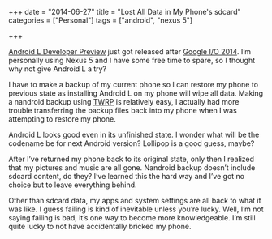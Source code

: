 +++
date = "2014-06-27"
title = "Lost All Data in My Phone's sdcard"
categories = ["Personal"]
tags = ["android", "nexus 5"]

+++

[Android L Developer Preview](https://developer.android.com/preview/setup-sdk.html) just got released after [Google I/O 2014](https://www.google.com/events/io). I’m personally using Nexus 5 and I have some free time to spare, so I thought why not give Android L a try?

I have to make a backup of my current phone so I can restore my phone to previous state as installing Android L on my phone will wipe all data. Making a nandroid backup using [TWRP](https://twrp.me/) is relatively easy, I actually had more trouble transferring the backup files back into my phone when I was attempting to restore my phone.

Android L looks good even in its unfinished state. I wonder what will be the codename be for next Android version? Lollipop is a good guess, maybe?

After I’ve returned my phone back to its original state, only then I realized that my pictures and music are all gone. Nandroid backup doesn’t include sdcard content, do they? I’ve learned this the hard way and I’ve got no choice but to leave everything behind.

Other than sdcard data, my apps and system settings are all back to what it was like. I guess failing is kind of inevitable unless you’re lucky. Well, I’m not saying failing is bad, it’s one way to become more knowledgeable. I’m still quite lucky to not have accidentally bricked my phone.

